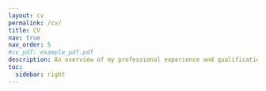 ```yaml
---
layout: cv
permalink: /cv/
title: CV
nav: true
nav_order: 5
#cv_pdf: example_pdf.pdf
description: An overview of my professional experience and qualifications. #You can download a PDF version from the button above.
toc:
  sidebar: right
---
```


